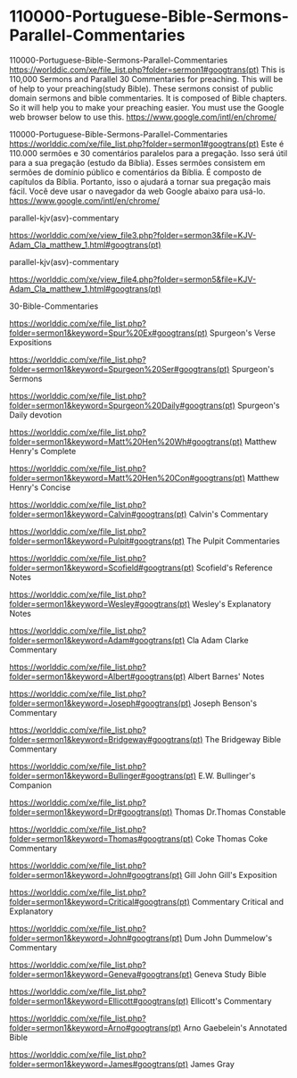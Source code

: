 # 110000-Portuguese-Bible-Sermons-Parallel-Commentaries
110000-Portuguese-Bible-Sermons-Parallel-Commentaries
https://worlddic.com/xe/file_list.php?folder=sermon1#googtrans(pt) 
This is 110,000 Sermons and Parallel 30 Commentaries for preaching. 
This will be of help to your preaching(study Bible). 
These sermons consist of public domain sermons and bible commentaries. 
It is composed of Bible chapters. 
So it will help you to make your preaching easier.
You must use the Google web browser below to use this.
https://www.google.com/intl/en/chrome/

110000-Portuguese-Bible-Sermons-Parallel-Commentaries
https://worlddic.com/xe/file_list.php?folder=sermon1#googtrans(pt)
Este é 110.000 sermões e 30 comentários paralelos para a pregação.
Isso será útil para a sua pregação (estudo da Bíblia).
Esses sermões consistem em sermões de domínio público e comentários da Bíblia.
É composto de capítulos da Bíblia.
Portanto, isso o ajudará a tornar sua pregação mais fácil.
Você deve usar o navegador da web Google abaixo para usá-lo.
https://www.google.com/intl/en/chrome/


parallel-kjv(asv)-commentary

https://worlddic.com/xe/view_file3.php?folder=sermon3&file=KJV-Adam_Cla_matthew_1.html#googtrans(pt) 

parallel-kjv(asv)-commentary

https://worlddic.com/xe/view_file4.php?folder=sermon5&file=KJV-Adam_Cla_matthew_1.html#googtrans(pt)

30-Bible-Commentaries

 https://worlddic.com/xe/file_list.php?folder=sermon1&keyword=Spur%20Ex#googtrans(pt) Spurgeon's Verse Expositions 
 
 https://worlddic.com/xe/file_list.php?folder=sermon1&keyword=Spurgeon%20Ser#googtrans(pt) Spurgeon's Sermons 
 
 https://worlddic.com/xe/file_list.php?folder=sermon1&keyword=Spurgeon%20Daily#googtrans(pt) Spurgeon's Daily devotion 
 
 https://worlddic.com/xe/file_list.php?folder=sermon1&keyword=Matt%20Hen%20Wh#googtrans(pt) Matthew Henry's Complete 
 
 https://worlddic.com/xe/file_list.php?folder=sermon1&keyword=Matt%20Hen%20Con#googtrans(pt) Matthew Henry's Concise 


 https://worlddic.com/xe/file_list.php?folder=sermon1&keyword=Calvin#googtrans(pt) Calvin's Commentary  
 
 https://worlddic.com/xe/file_list.php?folder=sermon1&keyword=Pulpit#googtrans(pt) The Pulpit Commentaries 
 
 https://worlddic.com/xe/file_list.php?folder=sermon1&keyword=Scofield#googtrans(pt) Scofield's Reference Notes  
 
 https://worlddic.com/xe/file_list.php?folder=sermon1&keyword=Wesley#googtrans(pt) Wesley's Explanatory Notes 
 
 https://worlddic.com/xe/file_list.php?folder=sermon1&keyword=Adam#googtrans(pt) Cla Adam Clarke Commentary 
 

 https://worlddic.com/xe/file_list.php?folder=sermon1&keyword=Albert#googtrans(pt) Albert Barnes' Notes 
 
 https://worlddic.com/xe/file_list.php?folder=sermon1&keyword=Joseph#googtrans(pt) Joseph Benson's Commentary 
 
 https://worlddic.com/xe/file_list.php?folder=sermon1&keyword=Bridgeway#googtrans(pt) The Bridgeway Bible Commentary 
 
 https://worlddic.com/xe/file_list.php?folder=sermon1&keyword=Bullinger#googtrans(pt) E.W. Bullinger's Companion 
 
 https://worlddic.com/xe/file_list.php?folder=sermon1&keyword=Dr#googtrans(pt) Thomas Dr.Thomas Constable 
 
 
 https://worlddic.com/xe/file_list.php?folder=sermon1&keyword=Thomas#googtrans(pt) Coke Thomas Coke Commentary 
 
 https://worlddic.com/xe/file_list.php?folder=sermon1&keyword=John#googtrans(pt) Gill John Gill's Exposition 
 
 https://worlddic.com/xe/file_list.php?folder=sermon1&keyword=Critical#googtrans(pt) Commentary Critical and Explanatory 
 
 https://worlddic.com/xe/file_list.php?folder=sermon1&keyword=John#googtrans(pt) Dum John Dummelow's Commentary 
 
 https://worlddic.com/xe/file_list.php?folder=sermon1&keyword=Geneva#googtrans(pt) Geneva Study Bible 
 
 
 https://worlddic.com/xe/file_list.php?folder=sermon1&keyword=Ellicott#googtrans(pt) Ellicott's Commentary 
 
 https://worlddic.com/xe/file_list.php?folder=sermon1&keyword=Arno#googtrans(pt) Arno Gaebelein's Annotated Bible 
 
 https://worlddic.com/xe/file_list.php?folder=sermon1&keyword=James#googtrans(pt) James Gray 
 
 
